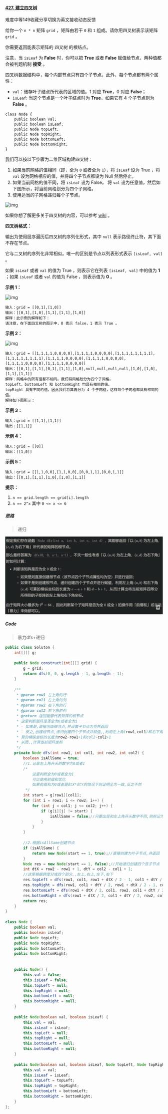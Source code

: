 #### [427. 建立四叉树](https://leetcode.cn/problems/construct-quad-tree/)

难度中等149收藏分享切换为英文接收动态反馈

给你一个 `n * n` 矩阵 `grid` ，矩阵由若干 `0` 和 `1` 组成。请你用四叉树表示该矩阵 `grid` 。

你需要返回能表示矩阵的 四叉树 的根结点。

注意，当 `isLeaf` 为 **False** 时，你可以把 **True** 或者 **False** 赋值给节点，两种值都会被判题机制 **接受** 。

四叉树数据结构中，每个内部节点只有四个子节点。此外，每个节点都有两个属性：

- `val`：储存叶子结点所代表的区域的值。1 对应 **True**，0 对应 **False**；
- `isLeaf`: 当这个节点是一个叶子结点时为 **True**，如果它有 4 个子节点则为 **False** 。

```
class Node {
    public boolean val;
    public boolean isLeaf;
    public Node topLeft;
    public Node topRight;
    public Node bottomLeft;
    public Node bottomRight;
}
```

我们可以按以下步骤为二维区域构建四叉树：

1. 如果当前网格的值相同（即，全为 `0` 或者全为 `1`），将 `isLeaf` 设为 True ，将 `val` 设为网格相应的值，并将四个子节点都设为 Null 然后停止。
2. 如果当前网格的值不同，将 `isLeaf` 设为 False， 将 `val` 设为任意值，然后如下图所示，将当前网格划分为四个子网格。
3. 使用适当的子网格递归每个子节点。

![img](https://assets.leetcode.com/uploads/2020/02/11/new_top.png)

如果你想了解更多关于四叉树的内容，可以参考 [wiki](https://en.wikipedia.org/wiki/Quadtree) 。

**四叉树格式：**

输出为使用层序遍历后四叉树的序列化形式，其中 `null` 表示路径终止符，其下面不存在节点。

它与二叉树的序列化非常相似。唯一的区别是节点以列表形式表示 `[isLeaf, val]` 。

如果 `isLeaf` 或者 `val` 的值为 True ，则表示它在列表 `[isLeaf, val]` 中的值为 **1** ；如果 `isLeaf` 或者 `val` 的值为 False ，则表示值为 **0** 。

**示例 1：**

![img](https://assets.leetcode.com/uploads/2020/02/11/grid1.png)

```
输入：grid = [[0,1],[1,0]]
输出：[[0,1],[1,0],[1,1],[1,1],[1,0]]
解释：此示例的解释如下：
请注意，在下面四叉树的图示中，0 表示 false，1 表示 True 。
```

**示例 2：**

![img](https://assets.leetcode.com/uploads/2020/02/12/e2mat.png)

```
输入：grid = [[1,1,1,1,0,0,0,0],[1,1,1,1,0,0,0,0],[1,1,1,1,1,1,1,1],[1,1,1,1,1,1,1,1],[1,1,1,1,0,0,0,0],[1,1,1,1,0,0,0,0],[1,1,1,1,0,0,0,0],[1,1,1,1,0,0,0,0]]
输出：[[0,1],[1,1],[0,1],[1,1],[1,0],null,null,null,null,[1,0],[1,0],[1,1],[1,1]]
解释：网格中的所有值都不相同。我们将网格划分为四个子网格。
topLeft，bottomLeft 和 bottomRight 均具有相同的值。
topRight 具有不同的值，因此我们将其再分为 4 个子网格，这样每个子网格都具有相同的值。
解释如下图所示：
```

**示例 3：**

```
输入：grid = [[1,1],[1,1]]
输出：[[1,1]]
```

**示例 4：**

```
输入：grid = [[0]]
输出：[[1,0]]
```

**示例 5：**

```
输入：grid = [[1,1,0,0],[1,1,0,0],[0,0,1,1],[0,0,1,1]]
输出：[[0,1],[1,1],[1,0],[1,0],[1,1]]
```

**提示：**

1. `n == grid.length == grid[i].length`
2. `n == 2^x` 其中 `0 <= x <= 6`

##### 思路

> 递归

![img.png](img.png)

##### Code

> 暴力dfs+递归
>

```java
public class Soluton {
    int[][] g;

    public Node construct(int[][] grid) {
        g = grid;
        return dfs(0, 0, g.length - 1, g.length - 1);
    }

    /**
     * @param row1 左上角的行
     * @param col1 左上角的列
     * @param row2 右下角的行
     * @param col2 右下角的列
     * @return 返回能够代表矩阵的根节点
     * 这里判断矩阵是否全为0或者全为1
     * - 如果是,直接创造根节点,并设置子节点为空并返回
     * - 反之,创建根节点,递归创建四个子节点并赋值,,利用左上角(row1,col1)和右下角(row2,col2)
     * 算的横纵坐标的长度为row2-row1+1和col2-col2+1
     * 从而,,计算当前矩阵坐标
     */
    private Node dfs(int row1, int col1, int row2, int col2) {
        boolean isAllSame = true;
        //1.记录左上角开头的数字为0或者1
        /*
            这里判断全为0或者全为1
            可以使用前缀和优化
            如果前缀和为0或者是dtX*dtY的情况下则证明全为一致,反之不然
         */
        int start = g[row1][col1];
        for (int i = row1; i <= row2; i++) {
            for (int j = col1; j <= col2; j++) {
                if (g[i][j] != start) {
                    isAllSame = false;//只要出现和左上角开头数字不同,则标记为false
                }
            }
        }

        //2.根据isAllSame创建节点
        if (isAllSame) {
            return new Node(start == 1, true);//直接创建为叶子节点,并返回
        }
        Node res = new Node(start == 1, false);//开始递归创建四个孩子节点
        int dtX = row2 - row1 + 1, dtY = col2 - col1 + 1;
        //这里根据跨度分成四个部分,,左上,右上,左下,右下
        res.topLeft = dfs(row1, col1, row1 + dtX / 2 - 1, col1 + dtY / 2 - 1);
        res.topRight = dfs(row1, col1 + dtY / 2, row1 + dtX / 2 - 1, col2);
        res.bottomLeft = dfs(row1 + dtX / 2, col1, row2, col1 + dtY / 2 - 1);
        res.bottomRight = dfs(row1 + dtX / 2, col1 + dtY / 2, row2, col2);
        return res;
    }
}

class Node {
    public boolean val;
    public boolean isLeaf;
    public Node topLeft;
    public Node topRight;
    public Node bottomLeft;
    public Node bottomRight;


    public Node() {
        this.val = false;
        this.isLeaf = false;
        this.topLeft = null;
        this.topRight = null;
        this.bottomLeft = null;
        this.bottomRight = null;
    }

    public Node(boolean val, boolean isLeaf) {
        this.val = val;
        this.isLeaf = isLeaf;
        this.topLeft = null;
        this.topRight = null;
        this.bottomLeft = null;
        this.bottomRight = null;
    }

    public Node(boolean val, boolean isLeaf, Node topLeft, Node topRight, Node bottomLeft, Node bottomRight) {
        this.val = val;
        this.isLeaf = isLeaf;
        this.topLeft = topLeft;
        this.topRight = topRight;
        this.bottomLeft = bottomLeft;
        this.bottomRight = bottomRight;
    }
};

```
